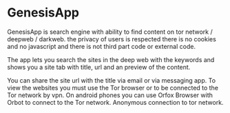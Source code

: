 # GenesisApp

GenesisApp is search engine with ability to find content on tor network / deepweb / darkweb. the privacy of users is respected there is no cookies and no javascript and there is not third part code or external code.

The app lets you search the sites in the deep web with the keywords and shows you a site tab with title, url and an preview of the content.

You can share the site url with the title via email or via messaging app.
To view the websites you must use the Tor browser or to be connected to the Tor network by vpn.
On android phones you can use Orfox Browser with Orbot to connect to the Tor network.
Anonymous connection to tor network.
